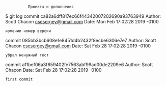               Проекты и дополнения
$ git log
commit ca82a6dff817ec66f44342007202690a93763949
Author: Scott Chacon <csesergey@gmail.com>
Date:   Mon Feb 17:02:28 2019 -0100

    изменил номер версии

commit 085bb3bcb608e1e8451d4b2432f8ecbe6306e7e7
Author: Scott Chacon <csesergey@gmail.com>
Date:   Sat Feb 28 17:02:28 2019 -0100

    убрал ненужный тест

commit a11bef06a3f659402fe7563abf99ad00de2209e6
Author: Scott Chacon 
Date:   Sat Feb 28 17:02:28 2019 -0100

    first commit
